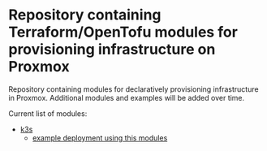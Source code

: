 # Repository containing Terraform/OpenTofu modules for provisioning infrastructure on Proxmox
Repository containing modules for declaratively provisioning infrastructure in Proxmox. Additional modules and examples will be added over time.

Current list of modules:
- [k3s](modules/k3s/)
  - [example deployment using this modules](examples/k3s-example-deployment/)